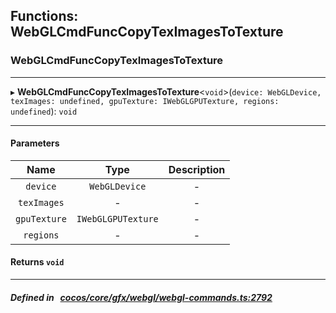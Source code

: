 ## Functions: WebGLCmdFuncCopyTexImagesToTexture

### WebGLCmdFuncCopyTexImagesToTexture


___
▸ **WebGLCmdFuncCopyTexImagesToTexture**<`void`\>(`device: WebGLDevice, texImages: undefined, gpuTexture: IWebGLGPUTexture, regions: undefined`): `void`
___


#### Parameters

| Name | Type | Description |
| :------: | :------: | :------: |
| `device` | `WebGLDevice` | - |
| `texImages` | - | - |
| `gpuTexture` | `IWebGLGPUTexture` | - |
| `regions` | - | - |

#### Returns `void` 
___


##### Defined in &nbsp;   [cocos/core/gfx/webgl/webgl-commands.ts:2792](https://github.com/cocos-creator/engine/blob/c7bf6b8a9/cocos/core/gfx/webgl/webgl-commands.ts#L2792)&nbsp;
